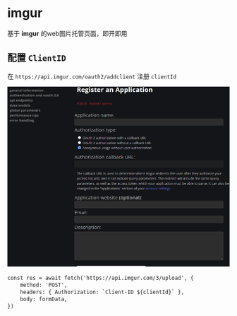 # imgur
基于 **imgur** 的web图片托管页面，即开即用

## 配置 `ClientID`
在 `https://api.imgur.com/oauth2/addclient` 注册 `clientId`

![img](./image/getlientid.png)


```
const res = await fetch('https://api.imgur.com/3/upload', {
    method: 'POST',
    headers: { Authorization: `Client-ID ${clientId}` },
    body: formData,
})
```

